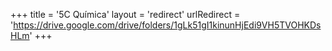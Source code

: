 +++
title = '5C Química'
layout = 'redirect'
urlRedirect = 'https://drive.google.com/drive/folders/1gLk51gI1kinunHjEdi9VH5TVOHKDsHLm'
+++